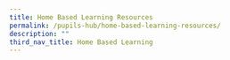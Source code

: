 ```yaml
---
title: Home Based Learning Resources
permalink: /pupils-hub/home-based-learning-resources/
description: ""
third_nav_title: Home Based Learning
---
```

